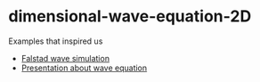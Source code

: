 # dimensional-wave-equation-2D

Examples that inspired us

 - [Falstad wave simulation](https://www.falstad.com/ripple/)
 - [Presentation about wave equation](https://www.slideshare.net/AmrMousa12/2-dimensional-wave-equation-analytical-and-numerical-solution)
 

 
